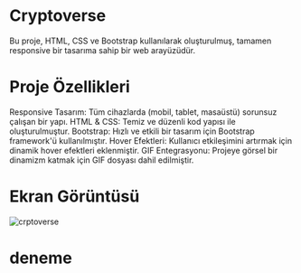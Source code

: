# Cryptoverse

Bu proje, HTML, CSS ve Bootstrap kullanılarak oluşturulmuş, tamamen responsive bir tasarıma sahip bir web arayüzüdür.

# Proje Özellikleri

Responsive Tasarım: Tüm cihazlarda (mobil, tablet, masaüstü) sorunsuz çalışan bir yapı.
HTML & CSS: Temiz ve düzenli kod yapısı ile oluşturulmuştur.
Bootstrap: Hızlı ve etkili bir tasarım için Bootstrap framework'ü kullanılmıştır.
Hover Efektleri: Kullanıcı etkileşimini artırmak için dinamik hover efektleri eklenmiştir.
GIF Entegrasyonu: Projeye görsel bir dinamizm katmak için GIF dosyası dahil edilmiştir.

# Ekran Görüntüsü
![crptoverse](https://github.com/user-attachments/assets/14fb03dc-9d89-49f8-837c-0df3b27bc53f)
# deneme
